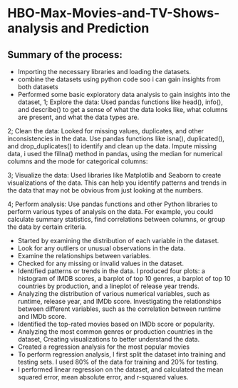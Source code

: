 # HBO-Max-Movies-and-TV-Shows-analysis and Prediction 
## Summary of the process:
* Importing the necessary libraries and loading the datasets.
* combine the datasets using python code soo i can gain insights from both datasets
* Performed some basic exploratory data analysis to gain insights into the dataset, 
1; Explore the data: Used pandas functions like head(), info(), and describe() to get a sense of what the data looks like, what columns are present, and what the data types are.

2; Clean the data: Looked for missing values, duplicates, and other inconsistencies in the data. Use pandas functions like isna(), duplicated(), and drop_duplicates() to identify and clean up the data. Impute missing data, i used the fillna() method in pandas, using the median for numerical columns and the mode for categorical columns:

3; Visualize the data: Used libraries like Matplotlib and Seaborn to create visualizations of the data. This can help you identify patterns and trends in the data that may not be obvious from just looking at the numbers.

4; Perform analysis: Use pandas functions and other Python libraries to perform various types of analysis on the data. For example, you could calculate summary statistics, find correlations between columns, or group the data by certain criteria.
* Started by examining the distribution of each variable in the dataset. 
* Look for any outliers or unusual observations in the data. 
* Examine the relationships between variables. 
* Checked for any missing or invalid values in the dataset. 
* Identified patterns or trends in the data. I produced four plots: a histogram of IMDB scores, a barplot of top 10 genres, a barplot of top 10 countries by production, and a lineplot of release year trends. 
* Analyzing the distribution of various numerical variables, such as runtime, release year, and IMDb score.
Investigating the relationships between different variables, such as the correlation between runtime and IMDb score.
* Identified the top-rated movies based on IMDb score or popularity.
* Analyzing the most common genres or production countries in the dataset, Creating visualizations to better understand the data.
* Created a regression analysis for the most popular movies
* To perform regression analysis, I first split the dataset into training and testing sets. I used 80% of the data for training and 20% for testing.
* I performed linear regression on the dataset, and calculated the mean squared error, mean absolute error, and r-squared values. 
